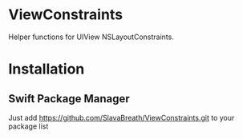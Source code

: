 # ViewConstraints

Helper functions for UIView NSLayoutConstraints.

# Installation

## Swift Package Manager

Just add https://github.com/SlavaBreath/ViewConstraints.git to your package list
